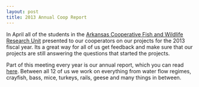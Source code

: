 ```yaml
---
layout: post
title: 2013 Annual Coop Report
---
```


In April all of the students in the [Arkansas Cooperative Fish and Wildlife Research Unit](http://www.coopunits.org/Arkansas/) presented to our cooperators on our projects for the 2013 fiscal year. Its a great way for all of us get feedback and make sure that our projects are still answering the questions that started the projects.

Part of this meeting every year is our annual report, which you can read [here](https://s3.amazonaws.com/file-storage.DEPARTMENT-ACTIVITIES.digitalmeasures.usgs.edu/arkansas/unit_docs/2013%20Annual%20Report%20Complete-1.pdf). Between all 12 of us we work on everything from water flow regimes, crayfish, bass, mice, turkeys, rails, geese and many things in between.
